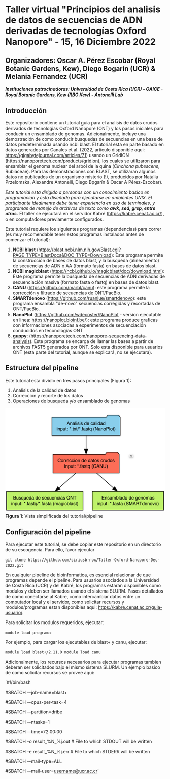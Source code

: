 # Taller virtual "Principios del analisis de datos de secuencias de ADN derivadas de tecnologías Oxford Nanopore" - 15, 16 Diciembre 2022
## Organizadores: Oscar A. Pérez Escobar (Royal Botanic Gardens, Kew), Diego Bogarín (UCR) & Melania Fernandez (UCR)
##### Instituciones patrocinadoras: Universidad de Costa Rica (UCR) - OAICE - Royal Botanic Gardens, Kew (RBG Kew) - Antonelli Lab

## Introducción
Este repositorio contiene un tutorial guia para el analisis de datos crudos derivados de tecnologias Oxford Nanopore (ONT) y los pasos iniciales para conducir un ensamblado de genomas. Adicionalmente, incluye una demostración de como conducir busquedas de secuencias en una base de datos predeterminada usando ncbi blast. El tutorial esta en parte basado en datos generados por Canales et al. (2022, articulo disponible aqui: https://gigabytejournal.com/articles/71) usando un GridION (https://nanoporetech.com/products/gridion), los cuales se utilizaron para ensamblar el genoma nuclear del arbol de la quina (_Cinchona pubescens_, Rubiaceae). Para las demonstraciones con BLAST, se utilizaran algunos datos no publicados de un organismo misterio (!), producidos por Natalia Przelomska, Alexandre Antonelli, Diego Bpgarín & Oscar A Pérez-Escobar).

_Este tutorial esta dirigido a personas con un conocimiento basico en programación y esta diseñado para ejecutarse en ambientes UNIX. El participante idealmente debe tener experiencia en uso de terminales, y programas de manejo de archivos de texto como **awk, sed, grep, entre otros.**_ El taller se ejecutará en el servidor Kabré (https://kabre.cenat.ac.cr/), o en computadores previamente configurados. 

Este tutorial requiere los siguientes programas (dependencias) para correr (es muy recomendable tener estos programas instalados antes de comenzar el tutorial):
1. **NCBI blast** (https://blast.ncbi.nlm.nih.gov/Blast.cgi?PAGE_TYPE=BlastDocs&DOC_TYPE=Download): Este programa permite la construcción de bases de datos blast, y la busqueda (alineamiento) de secuencias de ADN o AA (formato fasta) en bases de datos blast. 
2. **NCBI magicblast** (https://ncbi.github.io/magicblast/doc/download.html): Este programa permite la busqueda de secuencias de ADN derivadas de secuenciación masiva (formato fasta o fastq) en bases de datos blast.
3. **CANU** (https://github.com/marbl/canu): este programa permite la corrección y filtrado de secuencias de ONT/PacBio.  
4. **SMARTdenovo** (https://github.com/ruanjue/smartdenovo): este programa ensambla "de-novo" secuencias corregidas y recortadas de ONT/PacBio.
5. **NanoPlot** (https://github.com/wdecoster/NanoPlot - version ejecutable en linea: https://nanoplot.bioinf.be/): este programa produce graficas con informaciones asociadas a experimentos de secuenciación conducidos en teconologias ONT 
6. **guppy**: (https://nanoporetech.com/nanopore-sequencing-data-analysis). Este programa se encarga de llamar las bases a partir de archivos FAST5 generados por ONT. Solo esta disponible para usuarios ONT (esta parte del tutorial, aunque se explicará, no se ejecutara).

## Estructura del pipeline
Este tutorial esta dividio en tres pasos principales (Figura 1):
1. Analisis de la calidad de datos 
2. Corrección y recorte de los datos 
3. Operaciones de busqueda y/o ensamblado de genomas

![Figure 1](https://github.com/siriusb-nox/Taller-Oxford-Nanopore-Dec-2022/blob/main/IMG/pipeline_overview_v0_OP_14122022.png?raw=true)
**Figura 1**: Vista simplificada del tutorial/pipeline

## Configuración del pipeline
Para ejecutar este tutorial, se debe copiar este repositorio en un directorio de su escogencia. Para ello, favor ejecutar

`git clone https://github.com/siriusb-nox/Taller-Oxford-Nanopore-Dec-2022.git`

En cualquier pipeline de bioinformatica, es esencial relacionar de que programas depende el pipeline. Para usuarios asociados a la Universidad de Costa Rica (UCR) y del Kabré, los programas estarán disponibles como modulos y deben ser llamados usando el sistema SLURM. Pasos detallados de como conectarse al Kabre, como intercambiar datos entre un computador local y el servidor, como solicitar recursos y modulos/programas estan disponibles aqui: https://kabre.cenat.ac.cr/guia-usuario/. 

Para solicitar los modulos requeridos, ejecutar:

`module load programa`

Por ejemplo, para cargar los ejecutables de blast+ y canu, ejecutar:

`
module load blast+/2.11.0
module load canu
`

Adicionalmente, los recursos necesarios para ejecutar programas tambien deberan ser solicitados bajo el mismo sistema SLURM. Un ejemplo basico de como solicitar recursos se provee aqui:

`#!/bin/bash

#SBATCH --job-name=blast+

#SBATCH --cpus-per-task=4

#SBATCH --partition=dribe

#SBATCH --ntasks=1

#SBATCH --time=72:00:00

#SBATCH -o result_%N_%j.out      # File to which STDOUT will be written

#SBATCH -e result_%N_%j.err      # File to which STDERR will be written

#SBATCH --mail-type=ALL

#SBATCH --mail-user=username@ucr.ac.cr`


